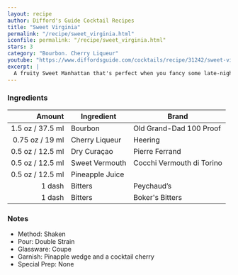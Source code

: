```yaml
---
layout: recipe
author: Difford's Guide Cocktail Recipes
title: "Sweet Virginia"
permalink: "/recipe/sweet_virginia.html"
iconfile: permalink: "/recipe/sweet_virginia.html"
stars: 3
category: "Bourbon. Cherry Liqueur"
youtube: "https://www.diffordsguide.com/cocktails/recipe/31242/sweet-virginia"
excerpt: |
  A fruity Sweet Manhattan that's perfect when you fancy some late-night spirited fruitiness. Eponymously named after the Rolling Stone's song, this is a riff on the classic Eastern Sin.
---
```


### Ingredients

|  Amount | Ingredient      | Brand                     |
| ------: | --------------- | ------------------------- |
|  1.5 oz / 37.5 ml | Bourbon         | Old Grand-Dad 100 Proof   |
| 0.75 oz / 19 ml | Cherry Liqueur  | Heering                   |
|  0.5 oz / 12.5 ml | Dry Curaçao     | Pierre Ferrand            |
|  0.5 oz / 12.5 ml | Sweet Vermouth  | Cocchi Vermouth di Torino |
|  0.5 oz / 12.5 ml | Pineapple Juice |
|  1 dash | Bitters         | Peychaud’s                |
|  1 dash | Bitters         | Boker's Bitters           |

### Notes

- Method: Shaken
- Pour: Double Strain
- Glassware: Coupe
- Garnish: Pinapple wedge and a cocktail cherry
- Special Prep: None
